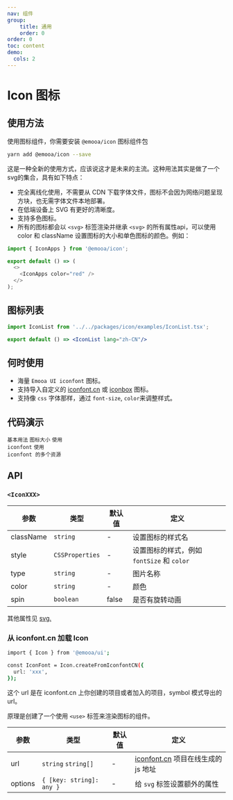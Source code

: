 ```yaml
---
nav: 组件
group: 
    title: 通用
    order: 0
order: 0
toc: content
demo:
  cols: 2
---
```


# Icon 图标

## 使用方法
使用图标组件，你需要安装 `@emooa/icon` 图标组件包

```bash
yarn add @emooa/icon --save
```

这是一种全新的使用方式，应该说这才是未来的主流。这种用法其实是做了一个svg的集合，具有如下特点：

- 完全离线化使用，不需要从 CDN 下载字体文件，图标不会因为网络问题呈现方块，也无需字体文件本地部署。
- 在低端设备上 SVG 有更好的清晰度。
- 支持多色图标。
- 所有的图标都会以 `<svg>` 标签渲染并继承 `<svg>` 的所有属性api，可以使用 color 和 className 设置图标的大小和单色图标的颜色。例如：

```js
import { IconApps } from '@emooa/icon';

export default () => (
  <>
    <IconApps color="red" />
  </>
);

```

## 图标列表
```jsx
import IconList from '../../packages/icon/examples/IconList.tsx';

export default () => <IconList lang="zh-CN"/>
```
<!-- <code src="../../packages/icon/examples/IconList.tsx" inline></code> -->


## 何时使用

- 海量 `Emooa UI iconfont` 图标。  
- 支持导入自定义的 [iconfont.cn](https://www.iconfont.cn/) 或 [iconbox](https://arco.design/iconbox) 图标。  
- 支持像 `css` 字体那样，通过 `font-size`, `color`来调整样式。  


## 代码演示
<code src="../../packages/ui/examples/icon/basic.tsx" description="通过 @emooa/icons 引用 Icon 组件，支持自定义图标颜色。">基本用法</code>
<code src="../../packages/ui/examples/icon/size.tsx" description="支持设置图标大小。">图标大小</code>
<code src="../../packages/ui/examples/icon/iconfont.tsx" description="对于使用 [iconfont.cn](https://www.iconfont.cn/) 或 [iconbox](https://arco.design/iconbox) 的用户，通过设置 `createFromIconfontCN` 方法参数对象中的 `url` 字段， 即可轻松地使用已有项目中的图标。">使用 iconfont</code>
<code src="../../packages/ui/examples/icon/iconfont2.tsx" description="`url` 可引用多个资源，用户可灵活的管理 `iconfont` 图标。如果资源的图标出现重名，会按照数组顺序进行覆盖。">使用 iconfont 的多个资源</code>


## API

### `<IconXXX>`

| **参数** | **类型** | **默认值** | **定义** |
| --- | --- | --- | --- |
| className | `string`              | -       | 设置图标的样式名                              |
| style     | `CSSProperties`       | -       | 设置图标的样式，例如 `fontSize` 和 `color`	   |
| type      | `string`              | -       | 图片名称	                                 	 |
| color     | `string`              | -       | 颜色	                                 	    |
| spin      | `boolean`             | false   | 是否有旋转动画	                         	    |

其他属性见 [svg.](https://developer.mozilla.org/en-US/docs/Web/SVG/Attribute)


### 从 iconfont.cn 加载 Icon

```bash
import { Icon } from '@emooa/ui';

const IconFont = Icon.createFromIconfontCN({
  url: 'xxx',
});

```
这个 url 是在 iconfont.cn 上你创建的项目或者加入的项目，symbol 模式导出的 url。

原理是创建了一个使用 `<use>` 标签来渲染图标的组件。

| **参数** | **类型** | **默认值** | **定义** |
| --- | --- | --- | --- |
| url       | `string` `string[]`            | -  | [iconfont.cn](https://www.iconfont.cn/) 项目在线生成的 js 地址 |
| options   | `{ [key: string]: any }`       | -  | 给 `svg` 标签设置额外的属性	                                   |

